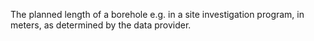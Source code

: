 The planned length of a borehole e.g. in a site investigation program, in meters, as determined by the data provider. 
